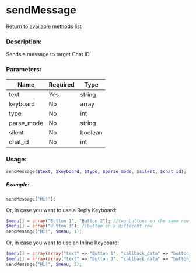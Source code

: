 # sendMessage

[Return to available methods list](index.md)

### Description:

Sends a message to target Chat ID.

### Parameters:

| Name | Required | Type |
|------|----------|------|
|text|Yes|string|
|keyboard|No|array|
|type|No|int|
|parse_mode|No|string|
|silent|No|boolean|
|chat_id|No|int|

### Usage:

```php
sendMessage($text, $keyboard, $type, $parse_mode, $silent, $chat_id);
```

##### Example:

```php
sendMessage("Hi!");
```

Or, in case you want to use a Reply Keyboard:

```php
$menu[] = array("Button 1", "Button 2"); //two buttons on the same row
$menu[] = array("Button 3"); //button on a different row
sendMessage("Hi!", $menu, 1);
```

Or, in case you want to use an Inline Keyboard:

```php
$menu[] = array(array("text" => "Button 1", "callback_data" => "button_1"), array("text" => "Button 2", "callback_data" => "button_2")); //two buttons on the same row
$menu[] = array(array("text" => "Button 3", "callback_data" => "button_3")); //button on a different row
sendMessage("Hi!", $menu, 2);
```